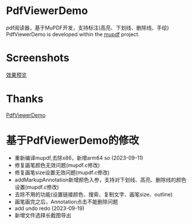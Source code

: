 # PdfViewerDemo
pdf阅读器，基于MuPDF开发，支持标注(高亮、下划线、删除线、手绘)
PdfViewerDemo is developed within the [mupdf](https://mupdf.com/downloads/) project.
# Screenshots
[效果预览](https://drive.google.com/file/d/1FrEztt9D0hCeGwGK61CYlsqeflTzgHY1/view?usp=sharing)
# Thanks
[PdfViewerDemo][2]

[2]:https://github.com/ant-media/LibRtmp-Client-for-Android](https://github.com/LonelyPluto/PdfViewerDemo)

# 基于PdfViewerDemo的修改
* 重新编译mupdf,去除x86，新增arm64 so (2023-09-11)
* 修复画笔颜色无效问题(mupdf.c修改)
* 修复画笔size设置无效问题(mupdf.c修改)
* addMarkupAnnotation新增颜色入参，支持对下划线、高亮、删除线的颜色设置(mupdf.c修改)
* 去除不用的功能(设置链接颜色、搜索、复制文字、画笔size、outline)
* 画笔画完之后，Annotation点击不能删除问题
* add undo redo (2023-09-19)
* 新增文件选择长截图导出
